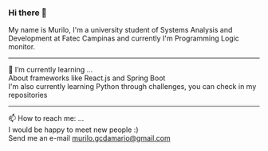 ### Hi there 👋
My name is Murilo, I'm a university student of Systems Analysis and Development at Fatec Campinas and currently I'm Programming Logic monitor.
<hr>
🌱 I’m currently learning ...<br>
About frameworks like React.js and Spring Boot <br>
I'm also currently learning Python through challenges, you can check in my repositories

<hr>

📫 How to reach me: ... <br>
I would be happy to meet new people :) <br>
Send me an e-mail murilo.gcdamario@gmail.com

